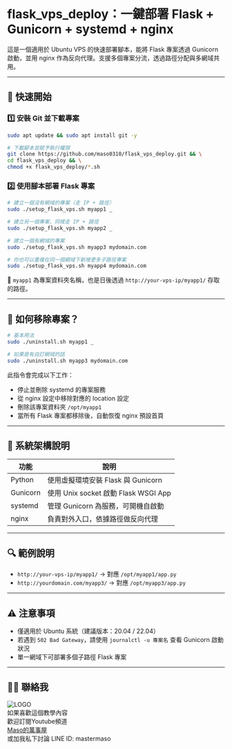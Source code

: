 # flask\_vps\_deploy：一鍵部署 Flask + Gunicorn + systemd + nginx

這是一個適用於 Ubuntu VPS 的快速部署腳本，能將 Flask 專案透過 Gunicorn 啟動，並用 nginx 作為反向代理。支援多個專案分流，透過路徑分配與多網域共用。

---

## 🚀 快速開始

### 1️⃣ 安裝 Git 並下載專案

```bash
sudo apt update && sudo apt install git -y

# 下載腳本並賦予執行權限
git clone https://github.com/maso0310/flask_vps_deploy.git && \
cd flask_vps_deploy && \
chmod +x flask_vps_deploy/*.sh
```

### 2️⃣ 使用腳本部署 Flask 專案

```bash
# 建立一個沒有網域的專案（走 IP + 路徑）
sudo ./setup_flask_vps.sh myapp1 _

# 建立另一個專案，同樣走 IP + 路徑
sudo ./setup_flask_vps.sh myapp2 _

# 建立一個有網域的專案
sudo ./setup_flask_vps.sh myapp3 mydomain.com

# 你也可以重複在同一個網域下新增更多子路徑專案
sudo ./setup_flask_vps.sh myapp4 mydomain.com
```

📝 `myapp1` 為專案資料夾名稱，也是日後透過 `http://your-vps-ip/myapp1/` 存取的路徑。

---

## 🔁 如何移除專案？

```bash
# 基本用法
sudo ./uninstall.sh myapp1 _

# 如果是有自訂網域的話
sudo ./uninstall.sh myapp3 mydomain.com
```

此指令會完成以下工作：

- 停止並刪除 systemd 的專案服務
- 從 nginx 設定中移除對應的 location 設定
- 刪除該專案資料夾 `/opt/myapp1`
- 當所有 Flask 專案都移除後，自動恢復 nginx 預設首頁

---

## 📂 系統架構說明

| 功能       | 說明                               |
| -------- | -------------------------------- |
| Python   | 使用虛擬環境安裝 Flask 與 Gunicorn        |
| Gunicorn | 使用 Unix socket 啟動 Flask WSGI App |
| systemd  | 管理 Gunicorn 為服務，可開機自啟動           |
| nginx    | 負責對外入口，依據路徑做反向代理                 |

---

## 🔍 範例說明

- `http://your-vps-ip/myapp1/` → 對應 `/opt/myapp1/app.py`
- `http://yourdomain.com/myapp3/` → 對應 `/opt/myapp3/app.py`

---

## ⚠️ 注意事項

- 僅適用於 Ubuntu 系統（建議版本：20.04 / 22.04）
- 若遇到 `502 Bad Gateway`，請使用 `journalctl -u 專案名` 查看 Gunicorn 啟動狀況
- 單一網域下可部署多個子路徑 Flask 專案

---

## 🙋‍♂️ 聯絡我
![LOGO](https://yt3.ggpht.com/ytc/AKedOLR7I7tw_IxwJRgso1sT4paNu2s6_4hMw2goyDdrYQ=s88-c-k-c0x00ffffff-no-rj)<br>
如果喜歡這個教學內容<br>
歡迎訂閱Youtube頻道<br>
[Maso的萬事屋](https://www.youtube.com/playlist?list=PLG4d6NSc7_l5-GjYiCdYa7H5Wsz0oQA7U)<br>
或加我私下討論 LINE ID: mastermaso<br>
